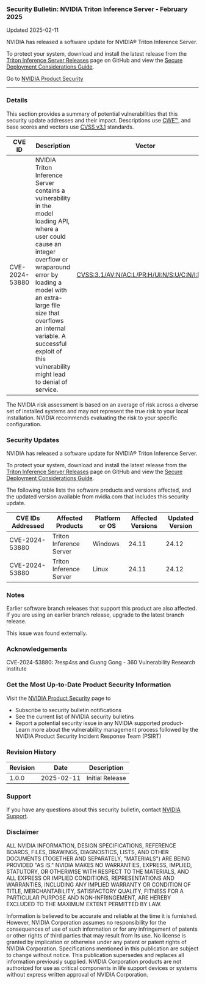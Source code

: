 ### Security Bulletin: NVIDIA Triton Inference Server - February 2025

Updated 2025-02-11

NVIDIA has released a software update for NVIDIA® Triton Inference Server. <br><div>To protect your system, download and install the latest release from the <a href="https://github.com/triton-inference-server/server/releases">Triton Inference Server Releases</a> page on GitHub and view the <a href="https://github.com/triton-inference-server/server/blob/main/docs/customization_guide/deploy.md">Secure Deployment Considerations Guide</a>.</div>

Go to [NVIDIA Product Security](https://www.nvidia.com/security/)

_______________________________________________________________________________________________________________________________________________

### Details

This section provides a summary of potential vulnerabilities that this security update addresses and their impact. Descriptions use [CWE™](https://cwe.mitre.org/), and base scores and vectors use [CVSS v3.1](https://www.first.org/cvss/specification-document) standards.

| **CVE ID** | **Description** | **Vector** | **Base Score** | **Severity** | **CWE** | **Impacts** |
| ---------- | ---------------- | ---------- | -------------- | ------------ | -------- | ------------ |
| CVE-2024-53880 | NVIDIA Triton Inference Server contains a vulnerability in the model loading API, where a user could cause an integer overflow or wraparound error by loading a model with an extra-large file size that overflows an internal variable. A successful exploit of this vulnerability might lead to denial of service. | [CVSS:3.1/AV:N/AC:L/PR:H/UI:N/S:U/C:N/I:N/A:H](https://www.first.org/cvss/calculator/3.1#CVSS:3.1/AV:N/AC:L/PR:H/UI:N/S:U/C:N/I:N/A:H) | 4.9 | MEDIUM | [CWE-190](https://cwe.mitre.org/data/definitions/190.html) | Denial of Service |

The NVIDIA risk assessment is based on an average of risk across a diverse set of installed systems and may not represent the true risk to your local installation. NVIDIA recommends evaluating the risk to your specific configuration.

### Security Updates

NVIDIA has released a software update for NVIDIA® Triton Inference Server.<br><div>To protect your system, download and install the latest release from the <a href="https://github.com/triton-inference-server/server/releases">Triton Inference Server Releases</a> page on GitHub and view the <a href="https://github.com/triton-inference-server/server/blob/main/docs/customization_guide/deploy.md">Secure Deployment Considerations Guide</a>.</div>

The following table lists the software products and versions affected, and the updated version available from nvidia.com that includes this security update.

| **CVE IDs Addressed** | **Affected Products** | **Platform or OS** | **Affected Versions** | **Updated Version** |
| --------------------- | --------------------- | ----------------- | --------------------- | ------------------- |
| CVE-2024-53880 | Triton Inference Server | Windows | 24.11 | 24.12 |
| CVE-2024-53880 | Triton Inference Server | Linux | 24.11 | 24.12 |

### Notes

Earlier software branch releases that support this product are also affected. If you are using an earlier branch release, upgrade to the latest branch release.<br><div>This issue was found externally.</div>


### Acknowledgements

CVE-2024-53880: 7resp4ss and Guang Gong - 360 Vulnerability Research Institute



### Get the Most Up-to-Date Product Security Information

Visit the [NVIDIA Product Security](https://www.nvidia.com/security/) page to

- Subscribe to security bulletin notifications
- See the current list of NVIDIA security bulletins
- Report a potential security issue in any NVIDIA supported product- Learn more about the vulnerability management process followed by the NVIDIA Product Security Incident Response Team (PSIRT)
### Revision History

| **Revision** | **Date** | **Description** |
| ------------ | -------- | --------------- |
| 1.0.0 | 2025-02-11 | Initial Release |

### Support
If you have any questions about this security bulletin, contact [NVIDIA Support](https://www.nvidia.com/object/support.html).

### Disclaimer
ALL NVIDIA INFORMATION, DESIGN SPECIFICATIONS, REFERENCE BOARDS, FILES, DRAWINGS, DIAGNOSTICS, LISTS, AND OTHER DOCUMENTS (TOGETHER AND SEPARATELY, "MATERIALS") ARE BEING PROVIDED "AS IS." NVIDIA MAKES NO WARRANTIES, EXPRESS, IMPLIED, STATUTORY, OR OTHERWISE WITH RESPECT TO THE MATERIALS, AND ALL EXPRESS OR IMPLIED CONDITIONS, REPRESENTATIONS AND WARRANTIES, INCLUDING ANY IMPLIED WARRANTY OR CONDITION OF TITLE, MERCHANTABILITY, SATISFACTORY QUALITY, FITNESS FOR A PARTICULAR PURPOSE AND NON-INFRINGEMENT, ARE HEREBY EXCLUDED TO THE MAXIMUM EXTENT PERMITTED BY LAW. 

Information is believed to be accurate and reliable at the time it is furnished. However, NVIDIA Corporation assumes no responsibility for the consequences of use of such information or for any infringement of patents or other rights of third parties that may result from its use. No license is granted by implication or otherwise under any patent or patent rights of NVIDIA Corporation. Specifications mentioned in this publication are subject to change without notice. This publication supersedes and replaces all information previously supplied. NVIDIA Corporation products are not authorized for use as critical components in life support devices or systems without express written approval of NVIDIA Corporation.
